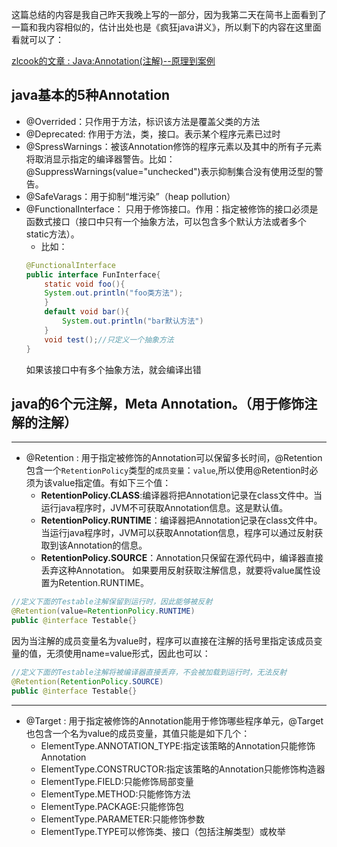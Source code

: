 这篇总结的内容是我自己昨天我晚上写的一部分，因为我第二天在简书上面看到了一篇和我内容相似的，估计出处也是《疯狂java讲义》，所以剩下的内容在这里面看就可以了：

[zlcook的文章 : Java:Annotation(注解)--原理到案例](https://www.jianshu.com/p/28edf5352b63)


## java基本的5种Annotation
* @Overrided：只作用于方法，标识该方法是覆盖父类的方法
* @Deprecated: 作用于方法，类，接口。表示某个程序元素已过时
* @SpressWarnings：被该Annotation修饰的程序元素以及其中的所有子元素将取消显示指定的编译器警告。比如：@SuppressWarnings(value="unchecked")表示抑制集合没有使用泛型的警告。
* @SafeVarags：用于抑制“堆污染”（heap pollution）
* @FunctionalInterface： 只用于修饰接口。作用：指定被修饰的接口必须是函数式接口（接口中只有一个抽象方法，可以包含多个默认方法或者多个static方法）。
	* 比如：
	 ``` java
	 @FunctionalInterface
	 public interface FunInterface{
		 static void foo(){
		 System.out.println("foo类方法");
		 }
		 default void bar(){
			 System.out.println("bar默认方法")
		 }
		 void test();//只定义一个抽象方法
	 }
	 ```
	 如果该接口中有多个抽象方法，就会编译出错
	 
## java的6个元注解，Meta Annotation。（用于修饰注解的注解）
---
* @Retention : 用于指定被修饰的Annotation可以保留多长时间，@Retention包含一个`RetentionPolicy`类型的`成员变量`：`value`,所以使用@Retention时必须为该value指定值。有如下三个值：
	*  **RetentionPolicy.CLASS**:编译器将把Annotation记录在class文件中。当运行java程序时，JVM不可获取Annotation信息。这是默认值。
	*  **RetentionPolicy.RUNTIME**：编译器把Annotation记录在class文件中。当运行java程序时，JVM可以获取Annotation信息，程序可以通过反射获取到该Annotation的信息。
	*  **RetentionPolicy.SOURCE**：Annotation只保留在源代码中，编译器直接丢弃这种Annotation。
如果要用反射获取注解信息，就要将value属性设置为Retention.RUNTIME。
``` java
//定义下面的Testable注解保留到运行时，因此能够被反射
@Retention(value=RetentionPolicy.RUNTIME)
public @interface Testable{}
```
因为当注解的成员变量名为value时，程序可以直接在注解的括号里指定该成员变量的值，无须使用name=value形式，因此也可以：
``` java
//定义下面的Testable注解将被编译器直接丢弃，不会被加载到运行时，无法反射
@Retention(RetentionPolicy.SOURCE)
public @interface Testable{}
```
---

* @Target : 用于指定被修饰的Annotation能用于修饰哪些程序单元，@Target也包含一个名为value的成员变量，其值只能是如下几个： 
	* ElementType.ANNOTATION_TYPE:指定该策略的Annotation只能修饰Annotation
	* ElementType.CONSTRUCTOR:指定该策略的Annotation只能修饰构造器
	* ElementType.FIELD:只能修饰局部变量
	* ElementType.METHOD:只能修饰方法
	* ElementType.PACKAGE:只能修饰包
	* ElementType.PARAMETER:只能修饰参数
	* ElementType.TYPE可以修饰类、接口（包括注解类型）或枚举
